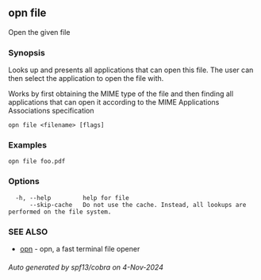 ## opn file

Open the given file

### Synopsis

Looks up and presents all applications that can open this file.
The user can then select the application to open the file with.

Works by first obtaining the MIME type of the file and then finding all
applications that can open it according to the MIME Applications Associations
specification

```
opn file <filename> [flags]
```

### Examples

```
opn file foo.pdf
```

### Options

```
  -h, --help         help for file
      --skip-cache   Do not use the cache. Instead, all lookups are performed on the file system.
```

### SEE ALSO

* [opn](opn.md)	 - opn, a fast terminal file opener

###### Auto generated by spf13/cobra on 4-Nov-2024
